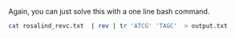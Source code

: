 Again, you can just solve this with a one line bash command.

```bash
cat rosalind_revc.txt  | rev | tr 'ATCG' 'TAGC'  > output.txt
```

